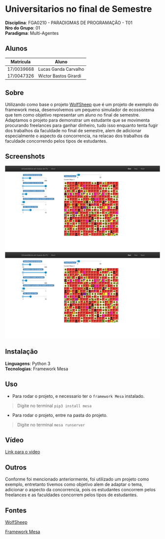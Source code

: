 # Universitarios no final de Semestre

**Disciplina**: FGA0210 - PARADIGMAS DE PROGRAMAÇÃO - T01 <br>
**Nro do Grupo**: 01<br>
**Paradigma**: Multi-Agentes<br>

## Alunos
|Matrícula | Aluno |
| -- | -- |
| 17/0039668  |  Lucas Ganda Carvalho |
| 17/0047326  |  Wictor Bastos Girardi|

## Sobre 
Utilizando como base o projeto [WolfSheep](https://github.com/projectmesa/mesa/tree/main/examples/wolf_sheep) que é um projeto de exemplo do framework mesa, desenvolvemos um pequeno simulador de ecossistema que tem como objetivo representar um aluno no final de semestre. Adaptamos o projeto para demonstrar um estudante que se movimenta procurando freelances para ganhar dinheiro, tudo isso enquanto tenta fugir dos trabalhos da faculdade no final de semestre, alem de adicionar especialmente o aspecto da concorrencia, na relacao dos trabalhos da faculdade concorrendo pelos tipos de estudantes.

## Screenshots
![screenshot1](screenshots/multiagentes.jpeg)
![screenshot2](screenshots/multiagentes2.jpeg)

## Instalação 
**Linguagens**: Python 3<br>
**Tecnologias**: Framework Mesa<br>

## Uso 
* Para rodar o projeto, e necessario ter o `framework Mesa` instalado.
> Digite no terminal `pip3 install mesa` 
* Para rodar o projeto, entre na pasta do projeto.
> Digite no terminal `mesa runserver`


## Vídeo
[Link para o video](https://youtu.be/ZAuHk9yG73U)

## Outros 
Conforme foi mencionado anteriormente, foi utilizado um projeto como exemplo, entretanto tivemos como objetivo alem de adaptar o tema, adicionar o aspecto da concorrencia, pois os estudantes concorrem pelos freelances e as faculdades concorrem pelos tipos de estudantes.

## Fontes
[WolfSheep](https://github.com/projectmesa/mesa/tree/main/examples/wolf_sheep)

[Framework Mesa](https://mesa.readthedocs.io/en/stable/)
